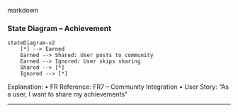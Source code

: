 
markdown
### State Diagram – Achievement

```mermaid
stateDiagram-v2
    [*] --> Earned
    Earned --> Shared: User posts to community
    Earned --> Ignored: User skips sharing
    Shared --> [*]
    Ignored --> [*]
```
Explanation:
	•	FR Reference: FR7 – Community Integration
	•	User Story: “As a user, I want to share my achievements”

---
